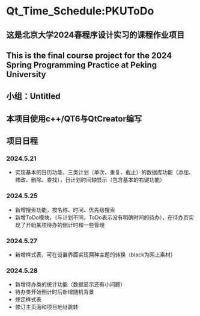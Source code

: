 # Qt_Time_Schedule:PKUToDo
## 这是北京大学2024春程序设计实习的课程作业项目
## This is the final course project for the 2024 Spring Programming Practice at Peking University
## 小组：Untitled
## 本项目使用c++/QT6与QtCreator编写

## 项目日程
### 2024.5.21
  - 实现基本的日历功能，三类计划（单次、重复、截止）的数据库功能（添加、修改、删除、查找），日计划时间轴显示（包含基本的右键功能）   
### 2024.5.25
  - 新增搜索功能，按名称、时间、优先级搜索  
  - 新增ToDo模块，（与计划不同，ToDo表示没有明确时间的待办），在待办页实现了开始某项待办的倒计时和一些管理  
### 2024.5.27  
  - 新增样式表，可在设置界面实现两种主题的转换（black为网上素材）
  
### 2024.5.28
- 新增待办类的统计功能（数据显示还有小问题）
- 待办类开始倒计时后新增随机背景
- 修定样式表
- 修订主页面和项目地址跳转
